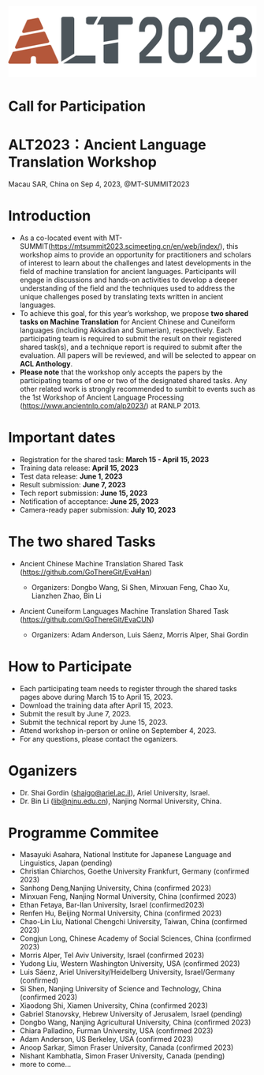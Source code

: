 <div align='center'>
<img src = 'https://github.com/GoThereGit/ALT/blob/main/ALT1.png'>
</div>

# Call for Participation

# ALT2023：Ancient Language Translation Workshop
Macau SAR, China on Sep 4, 2023, @MT-SUMMIT2023

# Introduction
* As a co-located event with MT-SUMMIT(https://mtsummit2023.scimeeting.cn/en/web/index/), this workshop aims to provide an opportunity for practitioners and scholars of interest to learn about the challenges and latest developments in the field of machine translation for ancient languages. Participants will engage in discussions and hands-on activities to develop a deeper understanding of the field and the techniques used to address the unique challenges posed by translating texts written in ancient languages. 
* To achieve this goal, for this year’s workshop, we propose **two shared tasks on Machine Translation** for Ancient Chinese and Cuneiform languages (including Akkadian and Sumerian), respectively. Each participating team is required to submit the result on their registered shared task(s), and a technique report is required to submit after the evaluation. All papers will be reviewed, and will be selected to appear on **ACL Anthology**. 
* **Please note** that the workshop only accepts the papers by the participating teams of one or two of the designated shared tasks. Any other related work is strongly recommended to sumbit to events such as the 1st Workshop of Ancient Language Processing (https://www.ancientnlp.com/alp2023/) at RANLP 2013.  

# Important dates
*	Registration for the shared task: **March 15 - April 15, 2023**
*	Training data release: **April 15, 2023**
* Test data release: **June 1, 2023**
* Result submission: **June 7, 2023**
*	Tech report submission: **June 15, 2023**
*	Notification of acceptance: **June 25, 2023**
*	Camera-ready paper submission:  **July 10, 2023**

# The two shared Tasks
- Ancient Chinese Machine Translation Shared Task (https://github.com/GoThereGit/EvaHan)
  - Organizers: Dongbo Wang, Si Shen, Minxuan Feng, Chao Xu, Lianzhen Zhao, Bin Li

- Ancient Cuneiform Languages Machine Translation Shared Task (https://github.com/GoThereGit/EvaCUN) 
  - Organizers: Adam Anderson, Luis Sáenz, Morris Alper, Shai Gordin 

# How to Participate
* Each participating team needs to register through the shared tasks pages above during March 15 to April 15, 2023.
* Download the training data after April 15, 2023.
* Submit the result by June 7, 2023.
* Submit the technical report by June 15, 2023.
* Attend workshop in-person or online on September 4, 2023.
* For any questions, please contact the oganizers.

# Oganizers
* Dr. Shai Gordin (shaigo@ariel.ac.il), Ariel University, Israel.
* Dr. Bin Li (lib@njnu.edu.cn), Nanjing Normal University, China.

# Programme Commitee
* Masayuki Asahara, National Institute for Japanese Language and Linguistics, Japan (pending)
* Christian Chiarchos, Goethe University Frankfurt, Germany (confirmed 2023)
* Sanhong Deng,Nanjing University, China (confirmed 2023)
* Minxuan Feng, Nanjing Normal University,  China (confirmed 2023)
* Ethan Fetaya, Bar-Ilan University, Israel (confirmed2023)
* Renfen Hu, Beijing Normal University,  China (confirmed 2023)
* Chao-Lin Liu, National Chengchi University, Taiwan, China (confirmed 2023)
* Congjun Long, Chinese Academy of Social Sciences, China (confirmed 2023)
* Morris Alper, Tel Aviv University, Israel (confirmed 2023)
* Yudong Liu, Western Washington University, USA (confirmed 2023)
* Luis Sáenz, Ariel University/Heidelberg University, Israel/Germany (confirmed)
* Si Shen,  Nanjing University of Science and Technology, China (confirmed 2023)
* Xiaodong Shi, Xiamen University, China (confirmed 2023)
* Gabriel Stanovsky, Hebrew University of Jerusalem, Israel (pending)
* Dongbo Wang, Nanjing Agricultural University, China (confirmed 2023)
* Chiara Palladino, Furman University, USA (confirmed 2023)
* Adam Anderson, US Berkeley, USA (confirmed 2023)
* Anoop Sarkar, Simon Fraser University, Canada (confirmed 2023)
* Nishant Kambhatla, Simon Fraser University, Canada (pending)
* more to come...



